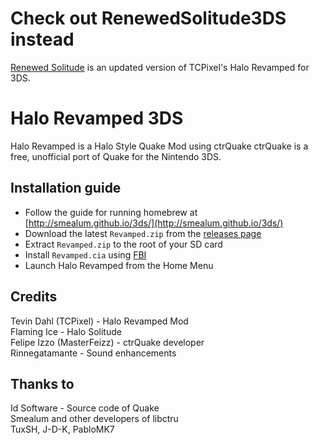 # Check out RenewedSolitude3DS instead
[Renewed Solitude](https://github.com/ArcadeJumpers/RenewedSolitude3DS) is an updated version of TCPixel's Halo Revamped for 3DS.


# Halo Revamped 3DS
Halo Revamped is a Halo Style Quake Mod using ctrQuake
ctrQuake is a free, unofficial port of Quake for the Nintendo 3DS.  

## Installation guide
- Follow the guide for running homebrew at [http://smealum.github.io/3ds/](http://smealum.github.io/3ds/)
- Download the latest `Revamped.zip` from the [releases page](https://github.com/CollinScripter/Revamped3DS/releases)
- Extract `Revamped.zip` to the root of your SD card
- Install `Revamped.cia` using [FBI](https://github.com/Steveice10/FBI/releases)
- Launch Halo Revamped from the Home Menu

<!--
## Default keybinds
- L Trigger: Jump
- R Trigger: Shoot
- Dpad Up: Next Weapon
- Dpad Down: Previous Weapon
- ABXY: Camera controls
- CirclePad: Movement
- C-Button: Camera controls (N3DS only)

## TODO List
- [ ] Better input handling
- [x] Networking
- [ ] Hardware rendering
- [x] Better sound processing ( Thanks to Rinnegatamante )
-->
## Credits
Tevin Dahl (TCPixel) - Halo Revamped Mod  
Flaming Ice - Halo Solitude  
Felipe Izzo (MasterFeizz) - ctrQuake developer  
Rinnegatamante - Sound enhancements  
## Thanks to
Id Software - Source code of Quake  
Smealum and other developers of libctru  
TuxSH, J-D-K, PabloMK7  
